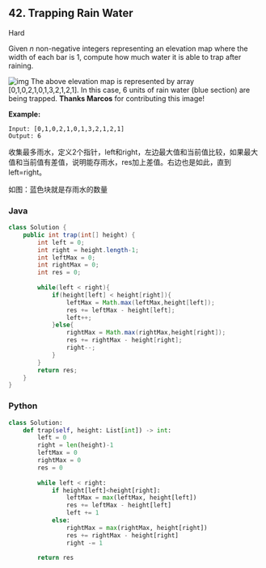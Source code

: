 ## 42. Trapping Rain Water

Hard

Given *n* non-negative integers representing an elevation map where the width of each bar is 1, compute how much water it is able to trap after raining.

![img](https://assets.leetcode.com/uploads/2018/10/22/rainwatertrap.png)
The above elevation map is represented by array [0,1,0,2,1,0,1,3,2,1,2,1]. In this case, 6 units of rain water (blue section) are being trapped. **Thanks Marcos** for contributing this image!

**Example:**

```
Input: [0,1,0,2,1,0,1,3,2,1,2,1]
Output: 6
```

收集最多雨水，定义2个指针，left和right，左边最大值和当前值比较，如果最大值和当前值有差值，说明能存雨水，res加上差值。右边也是如此，直到left=right。

如图：蓝色块就是存雨水的数量

### Java

````java
class Solution {
    public int trap(int[] height) {
        int left = 0;
        int right = height.length-1;
        int leftMax = 0;
        int rightMax = 0;
        int res = 0;
        
        while(left < right){
            if(height[left] < height[right]){
                leftMax = Math.max(leftMax,height[left]);
                res += leftMax - height[left];
                left++;
            }else{
                rightMax = Math.max(rightMax,height[right]);
                res += rightMax - height[right];
                right--;
            }
        }
        return res;
    }
}
````

### Python

```python
class Solution:
    def trap(self, height: List[int]) -> int:
        left = 0
        right = len(height)-1
        leftMax = 0
        rightMax = 0
        res = 0
        
        while left < right:
            if height[left]<height[right]:
                leftMax = max(leftMax, height[left])
                res += leftMax - height[left]
                left += 1
            else:
                rightMax = max(rightMax, height[right])
                res += rightMax - height[right]
                right -= 1
                
        return res
```

